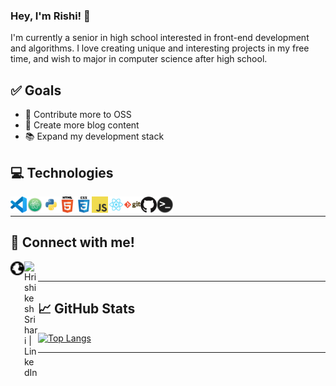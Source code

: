### Hey, I'm Rishi! 👋

I'm currently a senior in high school interested in front-end development and algorithms. I love creating unique and interesting projects in my free time, and wish to major in computer science after high school. 

## ✅  Goals

* 🤝    Contribute more to OSS
* 📙    Create more blog content
* 📚    Expand my development stack

## 💻  Technologies

<img align="left" alt="Visual Studio Code" width="26px" src="https://raw.githubusercontent.com/github/explore/80688e429a7d4ef2fca1e82350fe8e3517d3494d/topics/visual-studio-code/visual-studio-code.png" />
<img align="left" alt="Atom" width="26px" src="https://raw.githubusercontent.com/github/explore/80688e429a7d4ef2fca1e82350fe8e3517d3494d/topics/atom/atom.png" />
<img align="left" alt="Python" width="26px" src="https://raw.githubusercontent.com/github/explore/80688e429a7d4ef2fca1e82350fe8e3517d3494d/topics/python/python.png" />
<img align="left" alt="HTML5" width="26px" src="https://raw.githubusercontent.com/github/explore/80688e429a7d4ef2fca1e82350fe8e3517d3494d/topics/html/html.png" />
<img align="left" alt="CSS3" width="26px" src="https://raw.githubusercontent.com/github/explore/80688e429a7d4ef2fca1e82350fe8e3517d3494d/topics/css/css.png" />
<img align="left" alt="JavaScript" width="26px" src="https://raw.githubusercontent.com/github/explore/80688e429a7d4ef2fca1e82350fe8e3517d3494d/topics/javascript/javascript.png" />
<img align="left" alt="React" width="26px" src="https://raw.githubusercontent.com/github/explore/80688e429a7d4ef2fca1e82350fe8e3517d3494d/topics/react/react.png" />
<img align="left" alt="Git" width="26px" src="https://raw.githubusercontent.com/github/explore/80688e429a7d4ef2fca1e82350fe8e3517d3494d/topics/git/git.png" />
<img align="left" alt="GitHub" width="26px" src="https://raw.githubusercontent.com/github/explore/78df643247d429f6cc873026c0622819ad797942/topics/github/github.png" />
<img align="left" alt="Terminal" width="26px" src="https://raw.githubusercontent.com/github/explore/80688e429a7d4ef2fca1e82350fe8e3517d3494d/topics/terminal/terminal.png" />

<br/>

---

## 📱  Connect with me!

[<img align="left" alt="https://rishi-srihari.vercel.app/" width="22px" src="https://raw.githubusercontent.com/iconic/open-iconic/master/svg/globe.svg" />][portfolio]
[<img align="left" alt="Hrishikesh Srihari | LinkedIn" width="22px" src="https://cdn.jsdelivr.net/npm/simple-icons@v3/icons/linkedin.svg" />][linkedin]

<br/>

---

## 📈  GitHub Stats

[![Top Langs](https://github-readme-stats.vercel.app/api/top-langs/?username=hrishikesh-srihari&layout=compact&theme=tokyonight&border_radius=10px)](https://github.com/anuraghazra/github-readme-stats)

---

[portfolio]: https://rishi-srihari.vercel.app/
[blog]: [https://the-debug.netlify.app/](https://hrishikeshsrihari.gitbook.io/the-debug-1/)
[linkedin]: https://www.linkedin.com/in/hrishikesh-srihari-3525061a1/
